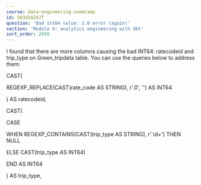 ```yaml
---
course: data-engineering-zoomcamp
id: 583d28267f
question: 'Bad int64 value: 1.0 error (again)'
section: 'Module 4: analytics engineering with dbt'
sort_order: 2950
---
```


I found that there are more columns causing the bad INT64: ratecodeid and trip_type on Green_tripdata table.
You can use the queries below to address them:

CAST(

REGEXP_REPLACE(CAST(rate_code AS STRING), r'\.0', '') AS INT64

) AS ratecodeid,

CAST(

CASE

WHEN REGEXP_CONTAINS(CAST(trip_type AS STRING), r'\.\d+') THEN NULL

ELSE CAST(trip_type AS INT64)

END AS INT64

) AS trip_type,

